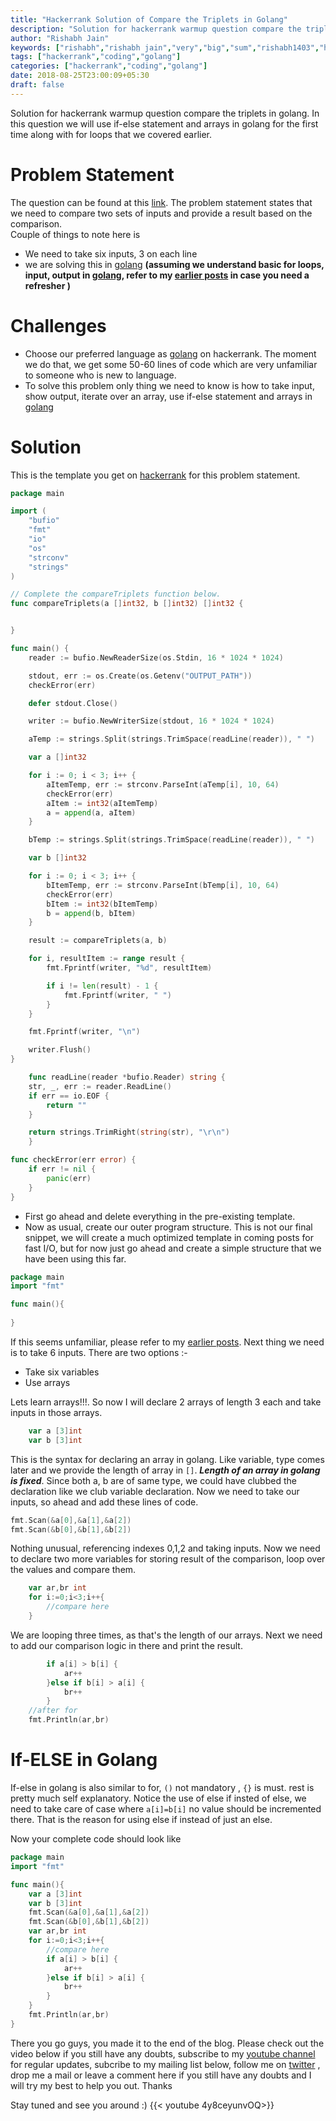 ```yaml
---
title: "Hackerrank Solution of Compare the Triplets in Golang"
description: "Solution for hackerrank warmup question compare the triplets in golang. In this question we will use if-else statement and arrays in golang for the first time along with for loops that we covered earlier." 
author: "Rishabh Jain"
keywords: ["rishabh","rishabh jain","very","big","sum","rishabh1403","hackerrank","blog","golang","solution","learn","code"]
tags: ["hackerrank","coding","golang"]
categories: ["hackerrank","coding","golang"]
date: 2018-08-25T23:00:09+05:30
draft: false
---
```

Solution for hackerrank warmup question compare the triplets in golang. In this question we will use if-else statement and arrays in golang for the first time along with for loops that we covered earlier.
<!--more-->
# Problem Statement
The question can be found at this [link](https://www.hackerrank.com/challenges/compare-the-triplets/problem). The problem statement states that we need to compare two sets of inputs and provide a result based on the comparison.  
Couple of things to note here is 

* We need to take six inputs, 3 on each line
* we are solving this in [golang](https://golang.org/) **(assuming we understand basic for loops, input, output in [golang](https://golang.org/), refer to my [earlier posts](https://rishabh1403.com/posts/coding/hackerrank/2018/08/hackerrank-solution-of-simple-array-sum-in-golang/) in case you need a refresher )**

# Challenges
* Choose our preferred language as [golang](https://golang.org/) on hackerrank. The moment we do that, we get some 50-60 lines of code which are very unfamiliar to someone who is new to language.
* To solve this problem only thing we need to know is how to take input, show output, iterate over an array, use if-else statement and arrays in [golang](https://golang.org)

# Solution

This is the template you get on [hackerrank](https://www.hackerrank.com/) for this problem statement.

```go
package main

import (
    "bufio"
    "fmt"
    "io"
    "os"
    "strconv"
    "strings"
)

// Complete the compareTriplets function below.
func compareTriplets(a []int32, b []int32) []int32 {


}

func main() {
    reader := bufio.NewReaderSize(os.Stdin, 16 * 1024 * 1024)

    stdout, err := os.Create(os.Getenv("OUTPUT_PATH"))
    checkError(err)

    defer stdout.Close()

    writer := bufio.NewWriterSize(stdout, 16 * 1024 * 1024)

    aTemp := strings.Split(strings.TrimSpace(readLine(reader)), " ")

    var a []int32

    for i := 0; i < 3; i++ {
        aItemTemp, err := strconv.ParseInt(aTemp[i], 10, 64)
        checkError(err)
        aItem := int32(aItemTemp)
        a = append(a, aItem)
    }

    bTemp := strings.Split(strings.TrimSpace(readLine(reader)), " ")

    var b []int32

    for i := 0; i < 3; i++ {
        bItemTemp, err := strconv.ParseInt(bTemp[i], 10, 64)
        checkError(err)
        bItem := int32(bItemTemp)
        b = append(b, bItem)
    }

    result := compareTriplets(a, b)

    for i, resultItem := range result {
        fmt.Fprintf(writer, "%d", resultItem)

        if i != len(result) - 1 {
            fmt.Fprintf(writer, " ")
        }
    }

    fmt.Fprintf(writer, "\n")

    writer.Flush()
}

    func readLine(reader *bufio.Reader) string {
    str, _, err := reader.ReadLine()
    if err == io.EOF {
        return ""
    }

    return strings.TrimRight(string(str), "\r\n")
    }

func checkError(err error) {
    if err != nil {
        panic(err)
    }
}
```

* First go ahead and delete everything in the pre-existing template.
* Now as usual, create our outer program structure. This is not our final snippet, we will create a much optimized template in coming posts for fast I/O, but for now just go ahead and create a simple structure that we have been using this far.

```go
package main
import "fmt"

func main(){
    
}
```
If this seems unfamiliar, please refer to my [earlier posts](https://rishabh1403.com/posts/coding/hackerrank/2018/08/hackerrank-solve-me-first-solution/).
Next thing we need is to take 6 inputs. There are two options :-

* Take six variables
* Use arrays

Lets learn arrays!!!. So now I will declare 2 arrays of length 3 each and take inputs in those arrays.

```go
    var a [3]int
    var b [3]int
```
This is the syntax for declaring an array in golang. Like variable, type comes later and we provide the length of array in `[]`. ***Length of an array in golang is fixed***. Since both a, b are of same type, we could have clubbed the declaration like we club variable declaration.
Now we need to take our inputs, so ahead and add these lines of code.

```go
fmt.Scan(&a[0],&a[1],&a[2])
fmt.Scan(&b[0],&b[1],&b[2])
```

Nothing unusual, referencing indexes 0,1,2 and taking inputs.
Now we need to declare two more variables for storing result of the comparison, loop over the values and compare them.

```go
    var ar,br int
    for i:=0;i<3;i++{
        //compare here
    }
```

We are looping three times, as that's the length of our arrays. Next we need to add our comparison logic in there and print the result.

```go
        if a[i] > b[i] {
            ar++
        }else if b[i] > a[i] {
            br++
        }
	//after for
	fmt.Println(ar,br)
```

# If-ELSE in Golang
If-else in golang is also similar to for, `()` not mandatory , `{}` is must. rest is pretty much self explanatory. Notice the use of else if insted of else, we need to take care of case where `a[i]=b[i]` no value should be incremented there. That is the reason for using else if instead of just an else.

Now your complete code should look like

```go
package main
import "fmt"

func main(){
    var a [3]int
    var b [3]int
    fmt.Scan(&a[0],&a[1],&a[2])
    fmt.Scan(&b[0],&b[1],&b[2])
    var ar,br int
    for i:=0;i<3;i++{
        //compare here
        if a[i] > b[i] {
            ar++
        }else if b[i] > a[i] {
            br++
        }
    }
    fmt.Println(ar,br)
}
```

There you go guys, you made it to the end of the blog. Please check out the video below if you still have any doubts, subscribe to my [youtube channel](https://www.youtube.com/channel/UC4syrEYE9_fzeVBajZIyHlA) for regular updates, subcribe to my mailing list below, follow me on [twitter](https://www.twitter.com/rishabhjain1403) , drop me a mail or leave a comment here if you still have any doubts and I will try my best to help you out. Thanks

Stay tuned and see you around :)
{{< youtube 4y8ceyunvOQ>}}
